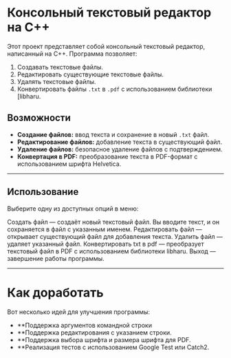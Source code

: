 # Консольный текстовый редактор на C++

Этот проект представляет собой консольный текстовый редактор, написанный на C++. Программа позволяет:
1. Создавать текстовые файлы.
2. Редактировать существующие текстовые файлы.
3. Удалять текстовые файлы.
4. Конвертировать файлы `.txt` в `.pdf` с использованием библиотеки [libharu.

## Возможности

- **Создание файлов:** ввод текста и сохранение в новый `.txt` файл.
- **Редактирование файлов:** добавление текста в существующий файл.
- **Удаление файлов:** безопасное удаление файлов с подтверждением.
- **Конвертация в PDF:** преобразование текста в PDF-формат с использованием шрифта Helvetica.

---

## Использование

Выберите одну из доступных опций в меню:

Создать файл — создаёт новый текстовый файл. Вы вводите текст, и он сохраняется в файл с указанным именем.
Редактировать файл — открывает существующий файл для добавления текста.
Удалить файл — удаляет указанный файл.
Конвертировать txt в pdf — преобразует текстовый файл в PDF с использованием библиотеки libharu.
Выход — завершение работы программы.

---

# Как доработать

Вот несколько идей для улучшения программы:

- **Поддержка аргументов командной строки
- **Поддержка редактирования с указанием строки.
- **Поддержка выбора шрифта и размера шрифта для PDF.
- **Реализация тестов с использованием Google Test или Catch2.


